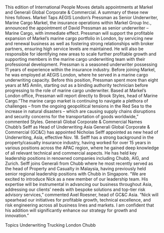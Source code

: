 This edition of International People Moves details appointments at Markel and Generali Global Corporate & Commercial.
A summary of these new hires follows.
Markel Taps AEGIS London’s Pressman as Senior Underwriter, Marine Cargo
Markel, the insurance operations within Markel Group Inc., announced the appointment of David Pressman as senior underwriter – Marine Cargo, with immediate effect.
Pressman will support the profitable expansion of Markel’s marine cargo portfolio in London, by servicing new and renewal business as well as fostering strong relationships with broker partners, ensuring high service levels are maintained. He will also be responsible for identifying new areas to scale further profitable growth and supporting members in the marine cargo underwriting team with their professional development.
Pressman is a seasoned underwriter possessing 11 years of experience within the insurance industry. Before joining Markel, he was employed at AEGIS London, where he served in a marine cargo underwriting capacity. Before this position, Pressman spent more than eight years at MS Amlin, starting out as a binding authority technician before progressing to the role of marine cargo underwriter.
Based at Markel’s London office, Pressman will report directly to Brook Styles, head of Marine Cargo.”The marine cargo market is continuing to navigate a plethora of challenges – from the ongoing geopolitical tensions in the Red Sea to the increase in natural disasters – which are causing supply chains disruptions and security concerns for the transportation of goods worldwide,” commented Styles.
Generali Global Corporate & Commercial Names Chubb’s Selff as Head of Underwriting Asia
Generali Global Corporate & Commercial (GC&C) has appointed Nicholas Selff appointed as new head of Underwriting, Asia, effective Nov. 18.
Selff has a strong background in the property/casualty insurance industry, having worked for over 15 years in various positions across the APAC region, where he gained deep knowledge of all relevant technical and commercial aspects. He has held key leadership positions in renowned companies including Chubb, AIG, and Zurich.
Selff joins Generali from Chubb where he most recently served as the head of Property and Casualty in Malaysia, having previously held senior regional leadership positions with Chubb in Singapore.
“We are excited to introduce Nick as a new member of our leadership team. His expertise will be instrumental in advancing our business throughout Asia, addressing our clients’ needs with bespoke solutions and top-tier risk advisory services,” commented Axel Roesner, head of GC&C Asia. “Nick will spearhead our initiatives for profitable growth, technical excellence, and risk engineering across all business lines and markets. I am confident that his addition will significantly enhance our strategy for growth and innovation.”

Topics
Underwriting
Trucking
London
Chubb
